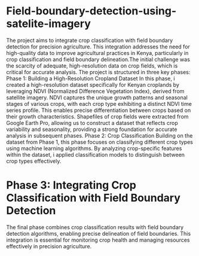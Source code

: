 # Field-boundary-detection-using-satelite-imagery
The project aims to integrate crop classification with field boundary detection for precision agriculture. This integration addresses the need for high-quality data to improve agricultural practices in Kenya, particularly in crop classification and field boundary delineation.The initial challenge was the scarcity of adequate, high-resolution data on crop fields, which is critical for accurate analysis. The project is structured in three key phases:
Phase 1: Building a High-Resolution Cropland Dataset
In this phase, i created a high-resolution dataset specifically for Kenyan croplands by leveraging NDVI (Normalized Difference Vegetation Index), derived from satellite imagery. NDVI captures the unique growth patterns and seasonal stages of various crops, with each crop type exhibiting a distinct NDVI time series profile. This enables precise differentiation between crops based on their growth characteristics. Shapefiles of crop fields were extracted from Google Earth Pro, allowing us to construct a dataset that reflects crop variability and seasonality, providing a strong foundation for accurate analysis in subsequent phases.
Phase 2: Crop Classification
Building on the dataset from Phase 1, this phase focuses on classifying different crop types using machine learning algorithms. By analyzing crop-specific features within the dataset,  i applied classification models to distinguish between crop types effectively.
# Phase 3: Integrating Crop Classification with Field Boundary Detection
The final phase combines crop classification results with field boundary detection algorithms, enabling precise delineation of field boundaries. This integration is essential for monitoring crop health and managing resources effectively in precision agriculture.


